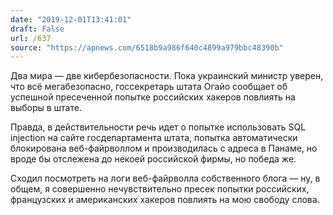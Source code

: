 ```yaml
---
date: "2019-12-01T13:41:01"
draft: False
url: /637
source: "https://apnews.com/6518b9a986f640c4899a979bbc48390b"
---
```


Два мира — две кибербезопасности. Пока украинский министр уверен, что всё мегабезопасно, госсекретарь штата Огайо сообщает об успешной пресеченной попытке российских хакеров повлиять на выборы в штате. 

Правда, в действительности речь идет о попытке использовать SQL injection на сайте госдепартамента штата, попытка автоматически блокирована веб-файрволлом и производилась с адреса в Панаме, но вроде бы отслежена до некоей российской фирмы, но победа же. 

Сходил посмотреть на логи веб-файрволла собственного блога — ну, в общем, я совершенно нечувствительно пресек попытки российских, французских и американских хакеров повлиять на мою свободу слова.
